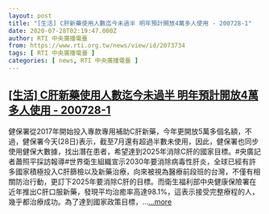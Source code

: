 ```yaml
---
layout: post
title: "[生活] C肝新藥使用人數迄今未過半 明年預計開放4萬多人使用 - 200728-1"
date: 2020-07-28T02:19:47.000Z
author: RTI 中央廣播電臺
from: https://www.rti.org.tw/news/view/id/2073734
tags: [ RTI 中央廣播電臺 ]
categories: [ news, RTI 中央廣播電臺 ]
---
```

<!--1595902787000-->
[[生活] C肝新藥使用人數迄今未過半 明年預計開放4萬多人使用 - 200728-1](https://www.rti.org.tw/news/view/id/2073734)
------

<div>
健保署從2017年開始投入專款專用補助C肝新藥，今年更開放5萬多個名額，不過，健保署今天(28日)表示，截至7月還有超過半數未使用，因此，健保署也同步使用健保大數據，找出潛在患者，希望達到2025年消除C肝的國家目標。#央廣記者蕭照平採訪報導#世界衛生組織宣示2030年要消除病毒性肝炎，全球已經有許多國家積極投入C肝篩檢以及新藥治療，向來被視為醫療前段班的台灣，不僅有相關防治行動，更訂下2025年要消除C肝的目標。而衛生福利部中央健康保險署在近年推出C肝口服新藥，發現平均治癒率高達98.1%，這表示接受完整療程的人，幾乎都治療成功。為了達到國家政策目標，...<a target="_blank" href="https://www.rti.org.tw/news/view/id/2073734">...more</a>
</div>

